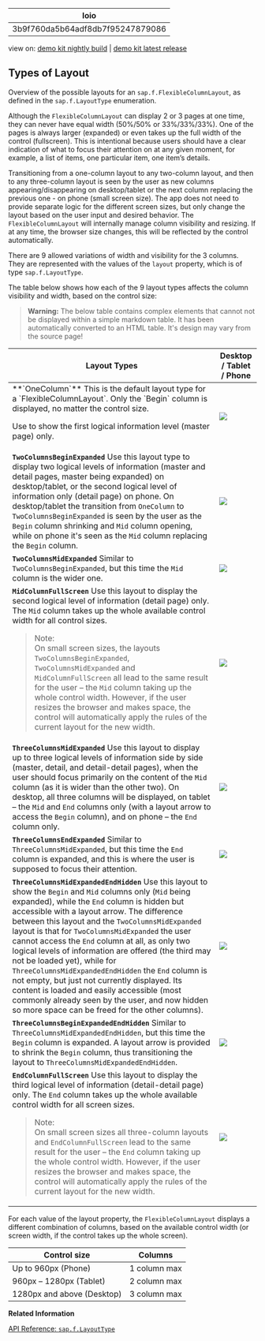 <!-- loio3b9f760da5b64adf8db7f95247879086 -->

| loio |
| -----|
| 3b9f760da5b64adf8db7f95247879086 |

<div id="loio">

view on: [demo kit nightly build](https://openui5nightly.hana.ondemand.com/#/topic/3b9f760da5b64adf8db7f95247879086) | [demo kit latest release](https://openui5.hana.ondemand.com/#/topic/3b9f760da5b64adf8db7f95247879086)</div>

## Types of Layout

Overview of the possible layouts for an `sap.f.FlexibleColumnLayout`, as defined in the `sap.f.LayoutType` enumeration.

Although the `FlexibleColumnLayout` can display 2 or 3 pages at one time, they can never have equal width \(50%/50% or 33%/33%/33%\). One of the pages is always larger \(expanded\) or even takes up the full width of the control \(fullscreen\). This is intentional because users should have a clear indication of what to focus their attention on at any given moment, for example, a list of items, one particular item, one item’s details.

Transitioning from a one-column layout to any two-column layout, and then to any three-column layout is seen by the user as new columns appearing/disappearing on desktop/tablet or the next column replacing the previous one - on phone \(small screen size\). The app does not need to provide separate logic for the different screen sizes, but only change the layout based on the user input and desired behavior. The `FlexibleColumnLayout` will internally manage column visibility and resizing. If at any time, the browser size changes, this will be reflected by the control automatically.

There are 9 allowed variations of width and visibility for the 3 columns. They are represented with the values of the `layout` property, which is of type `sap.f.LayoutType`.

The table below shows how each of the 9 layout types affects the column visibility and width, based on the control size:

 > **Warning:** The below table contains complex elements that cannot not be displayed within a simple markdown table. It has been automatically converted to an HTML table. It's design may vary from the source page!

<table>
	<thead>
		<tr>
			<th>Layout Types</th>
			<th>Desktop / Tablet / Phone</th>
		</tr>
	</thead>
	<tbody>
		<tr>
			<td> **`OneColumn`**
 This is the default layout type for a `FlexibleColumnLayout`. Only the `Begin` column is displayed, no matter the control size.

 Use to show the first logical information level \(master page\) only.
			</td>
			<td>  

![](loiod7914916d4674c3481d67658eae465a1_LowRes.png) 
			</td>
		</tr>
		<tr>
			<td> **`TwoColumnsBeginExpanded`**
 Use this layout type to display two logical levels of information \(master and detail pages, master being expanded\) on desktop/tablet, or the second logical level of information only \(detail page\) on phone. On desktop/tablet the transition from `OneColumn` to `TwoColumnsBeginExpanded` is seen by the user as the `Begin` column shrinking and `Mid` column opening, while on phone it's seen as the `Mid` column replacing the `Begin` column.
			</td>
			<td>  

![](loio9a603876f70a47aeabf08c030a5e9daa_LowRes.png) 
			</td>
		</tr>
		<tr>
			<td> **`TwoColumnsMidExpanded`**
 Similar to `TwoColumnsBeginExpanded`, but this time the `Mid` column is the wider one.
			</td>
			<td>  

![](loioc0d69368378f4d0dac00d62801fd64e5_LowRes.png) 
			</td>
		</tr>
		<tr>
			<td> **`MidColumnFullScreen`**
 Use this layout to display the second logical level of information \(detail page\) only. The `Mid` column takes up the whole available control width for all control sizes.

 > Note:  
 > On small screen sizes, the layouts `TwoColumnsBeginExpanded`, `TwoColumnsMidExpanded` and `MidColumnFullScreen` all lead to the same result for the user – the `Mid` column taking up the whole control width. However, if the user resizes the browser and makes space, the control will automatically apply the rules of the current layout for the new width.
			</td>
			<td>  

![](loioa01d72d41f014168b9438d12e650f4ad_LowRes.png) 
			</td>
		</tr>
		<tr>
			<td> **`ThreeColumnsMidExpanded`**
 Use this layout to display up to three logical levels of information side by side \(master, detail, and detail-detail pages\), when the user should focus primarily on the content of the `Mid` column \(as it is wider than the other two\). On desktop, all three columns will be displayed, on tablet – the `Mid` and `End` columns only \(with a layout arrow to access the `Begin` column\), and on phone – the `End` column only.
			</td>
			<td>  

![](loiod1f89e8ad3f9409aa14e8e98a07f8bb4_LowRes.png) 
			</td>
		</tr>
		<tr>
			<td> **`ThreeColumnsEndExpanded`**
 Similar to `ThreeColumnsMidExpanded`, but this time the `End` column is expanded, and this is where the user is supposed to focus their attention.
			</td>
			<td>  

![](loio2cef71c4c5e64dea975c6b44196d2ca7_LowRes.png) 
			</td>
		</tr>
		<tr>
			<td> **`ThreeColumnsMidExpandedEndHidden`**
 Use this layout to show the `Begin` and `Mid` columns only \(`Mid` being expanded\), while the `End` column is hidden but accessible with a layout arrow. The difference between this layout and the `TwoColumnsMidExpanded` layout is that for `TwoColumnsMidExpanded` the user cannot access the `End` column at all, as only two logical levels of information are offered \(the third may not be loaded yet\), while for `ThreeColumnsMidExpandedEndHidden` the `End` column is not empty, but just not currently displayed. Its content is loaded and easily accessible \(most commonly already seen by the user, and now hidden so more space can be freed for the other columns\).
			</td>
			<td>  

![](loio21a31d26b82d4c8ea2d17fe28a792026_LowRes.png) 
			</td>
		</tr>
		<tr>
			<td> **`ThreeColumnsBeginExpandedEndHidden`**
 Similar to `ThreeColumnsMidExpandedEndHidden`, but this time the `Begin` column is expanded. A layout arrow is provided to shrink the `Begin` column, thus transitioning the layout to `ThreeColumnsMidExpandedEndHidden`.
			</td>
			<td>  

![](loioe98b27beff5145b79cd3a7a7392f9167_LowRes.png) 
			</td>
		</tr>
		<tr>
			<td> **`EndColumnFullScreen`**
 Use this layout to display the third logical level of information \(detail-detail page\) only. The `End` column takes up the whole available control width for all screen sizes.

 > Note:  
 > On small screen sizes all three-column layouts and `EndColumnFullScreen` lead to the same result for the user – the `End` column taking up the whole control width. However, if the user resizes the browser and makes space, the control will automatically apply the rules of the current layout for the new width.
			</td>
			<td>  

![](loio1129d11a2aa3466c937db16d8e9c149a_LowRes.png) 
			</td>
		</tr>
	</tbody>
</table>

For each value of the layout property, the `FlexibleColumnLayout` displays a different combination of columns, based on the available control width \(or screen width, if the control takes up the whole screen\).

|Control size|Columns|
|------------|-------|
|Up to 960px \(Phone\)|1 column max|
|960px – 1280px \(Tablet\)|2 column max|
|1280px and above \(Desktop\)|3 column max|

**Related Information**  


[API Reference: `sap.f.LayoutType`](https://openui5.hana.ondemand.com/#docs/api/symbols/sap.f.LayoutType.html)

